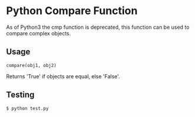 # Python Compare Function
As of Python3 the cmp function is deprecated, this function can be used to compare complex objects.

## Usage
```
compare(obj1, obj2)
```
Returns 'True' if objects are equal, else 'False'.

## Testing
```
$ python test.py
```

